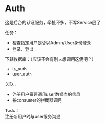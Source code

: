 # Auth
这是后台的认证服务，牵扯不多，不写Service层了

任务：  
- 检查指定用户是否以Admin/User身份登录
- 登录、登出

下辖数据库：（应该不会有别人想调用这俩吧？）  
- ip_auth
- user_auth

关联：  
- 注册用户需要调用user数据库的信息
- 被consumer的拦截器调用

Todo：  
注册新用户时与user服务沟通
